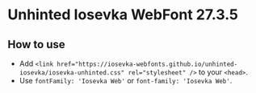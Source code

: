 # Unhinted Iosevka WebFont 27.3.5

## How to use

- Add `<link href="https://iosevka-webfonts.github.io/unhinted-iosevka/iosevka-unhinted.css" rel="stylesheet" />` to your `<head>`.
- Use `fontFamily: 'Iosevka Web'` or `font-family: 'Iosevka Web'`.
